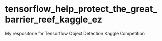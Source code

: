# tensorflow_help_protect_the_great_barrier_reef_kaggle_ez
My respositorie for Tensorflow Object Detection Kaggle Competition
